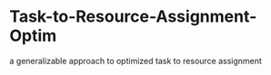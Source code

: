 # Task-to-Resource-Assignment-Optim
 a generalizable approach to optimized task to resource assignment
